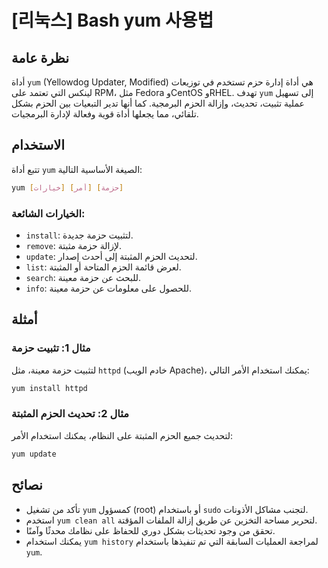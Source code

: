# [리눅스] Bash yum 사용법

## نظرة عامة
أداة `yum` (Yellowdog Updater, Modified) هي أداة إدارة حزم تستخدم في توزيعات لينكس التي تعتمد على RPM، مثل Fedora وCentOS وRHEL. تهدف `yum` إلى تسهيل عملية تثبيت، تحديث، وإزالة الحزم البرمجية. كما أنها تدير التبعيات بين الحزم بشكل تلقائي، مما يجعلها أداة قوية وفعالة لإدارة البرمجيات.

## الاستخدام
تتبع أداة `yum` الصيغة الأساسية التالية:

```bash
yum [خيارات] [أمر] [حزمة]
```

### الخيارات الشائعة:
- `install`: لتثبيت حزمة جديدة.
- `remove`: لإزالة حزمة مثبتة.
- `update`: لتحديث الحزم المثبتة إلى أحدث إصدار.
- `list`: لعرض قائمة الحزم المتاحة أو المثبتة.
- `search`: للبحث عن حزمة معينة.
- `info`: للحصول على معلومات عن حزمة معينة.

## أمثلة
### مثال 1: تثبيت حزمة
لتثبيت حزمة معينة، مثل `httpd` (خادم الويب Apache)، يمكنك استخدام الأمر التالي:

```bash
yum install httpd
```

### مثال 2: تحديث الحزم المثبتة
لتحديث جميع الحزم المثبتة على النظام، يمكنك استخدام الأمر:

```bash
yum update
```

## نصائح
- تأكد من تشغيل `yum` كمسؤول (root) أو باستخدام `sudo` لتجنب مشاكل الأذونات.
- استخدم `yum clean all` لتحرير مساحة التخزين عن طريق إزالة الملفات المؤقتة.
- تحقق من وجود تحديثات بشكل دوري للحفاظ على نظامك محدثًا وآمنًا.
- يمكنك استخدام `yum history` لمراجعة العمليات السابقة التي تم تنفيذها باستخدام `yum`.